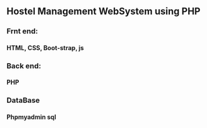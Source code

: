 ## Hostel Management WebSystem using PHP

### Frnt end:
#### HTML, CSS, Boot-strap, js

### Back end:
#### PHP

### DataBase
#### Phpmyadmin sql
